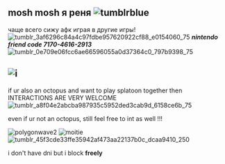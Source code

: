 ## mosh mosh я реня ![tumblrblue](https://github.com/user-attachments/assets/73250707-36ca-4d0e-84aa-12490b4c425a)
чаще всего сижу афк играя в другие игры! ![tumblr_3af6296c84a4c97fdbe957620922cf88_e0154060_75](https://github.com/user-attachments/assets/30d42275-2300-4b91-9ccc-2ad12b444920)
 ***nintendo friend code 7170-4616-2913*** ![tumblr_0e709e06fcc6ae66596055a0d37364c0_797b9398_75](https://github.com/user-attachments/assets/209dec43-99ea-4d75-a660-fe439b3f6219)
## ![i](https://github.com/user-attachments/assets/7602d0f3-daed-4cf2-9834-3a93b3e85d64)
if ur also an octopus and want to play splatoon together then INTERACTIONS ARE VERY WELCOME ![tumblr_a8f04e2abcba987935c5952ded3cab9d_6158ce6b_75](https://github.com/user-attachments/assets/fc29d7a3-47bf-4204-bdfb-ff0c8b6ebc0f) 

even if ur not an octopus, still feel free to int as well !!!

![polygonwave2](https://github.com/user-attachments/assets/8e378bc1-ca82-41da-a67b-9b2d91bc175d) ![moitie](https://github.com/user-attachments/assets/e726d4b2-b93c-4df1-85c3-9219430ffde9) ![tumblr_45f3cde33ffe35942af473aa22137b0c_dcaa9410_250](https://github.com/user-attachments/assets/e489f606-d978-43e5-9095-8e5cccb7f671)

i don't have dni but i block **freely**

